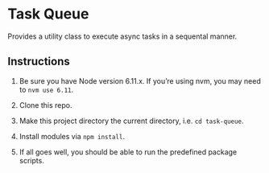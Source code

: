 # Task Queue

Provides a utility class to execute async tasks in a sequental manner.


## Instructions

1. Be sure you have Node version 6.11.x. If you’re using nvm, you may need to `nvm use 6.11`.

2. Clone this repo.

3. Make this project directory the current directory, i.e. `cd task-queue`.

4. Install modules via `npm install`.

5. If all goes well, you should be able to run the predefined package scripts.
